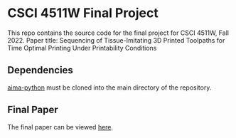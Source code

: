 # CSCI 4511W Final Project

This repo contains the source code for the final project for CSCI 4511W, Fall 2022. Paper title: Sequencing of Tissue-Imitating 3D Printed Toolpaths for Time Optimal Printing Under Printability Conditions

## Dependencies

[aima-python](https://github.com/aimacode/aima-python) must be cloned into the main directory of the repository.

## Final Paper

The final paper can be viewed [here](CSCI_4511W_Final_Paper.pdf).
